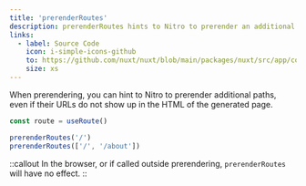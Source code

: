 ```yaml
---
title: 'prerenderRoutes'
description: prerenderRoutes hints to Nitro to prerender an additional route.
links:
  - label: Source Code
    icon: i-simple-icons-github
    to: https://github.com/nuxt/nuxt/blob/main/packages/nuxt/src/app/composables/ssr.ts
    size: xs
---
```


When prerendering, you can hint to Nitro to prerender additional paths, even if their URLs do not show up in the HTML of the generated page.

```js
const route = useRoute()

prerenderRoutes('/')
prerenderRoutes(['/', '/about'])
```

::callout
In the browser, or if called outside prerendering, `prerenderRoutes` will have no effect.
::
